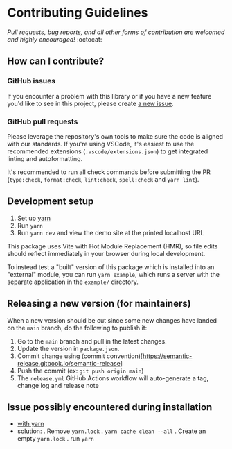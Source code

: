 # Contributing Guidelines

_Pull requests, bug reports, and all other forms of contribution are welcomed and highly encouraged!_ :octocat:

## How can I contribute?

### GitHub issues

If you encounter a problem with this library or if you have a new feature you'd like to see in this project, please create [a new issue](https://github.com/tiavina-mika/html-code-parser/issues/new/choose).

### GitHub pull requests

Please leverage the repository's own tools to make sure the code is aligned with our standards. If you're using VSCode, it's easiest to use the recommended extensions (`.vscode/extensions.json`) to get integrated linting and autoformatting.

It's recommended to run all check commands before submitting the PR (`type:check`, `format:check`, `lint:check`, `spell:check` and `yarn lint`).

## Development setup

1. Set up [yarn](https://yarnpkg.com/getting-started/install)
2. Run `yarn`
3. Run `yarn dev` and view the demo site at the printed localhost URL

This package uses Vite with Hot Module Replacement (HMR), so file edits should reflect immediately in your browser during local development.

To instead test a "built" version of this package which is installed into an "external" module, you can run `yarn example`, which runs a server with the separate application in the `example/` directory.

## Releasing a new version (for maintainers)

When a new version should be cut since some new changes have landed on the `main` branch, do the following to publish it:

1. Go to the `main` branch and pull in the latest changes.
2. Update the version in `package.json`.
3. Commit change using (commit convention)[https://semantic-release.gitbook.io/semantic-release]
3. Push the commit (ex: `git push origin main`)
4. The `release.yml` GitHub Actions workflow will auto-generate a tag, change log and release note

## Issue possibly encountered during installation
- [with yarn](https://stackoverflow.com/questions/67062308/getting-yn0028-the-lockfile-would-have-been-modified-by-this-install-which-is-e)
- solution:
   . Remove `yarn.lock`
   . `yarn cache clean --all`
   . Create an empty `yarn.lock`
   . run `yarn`
